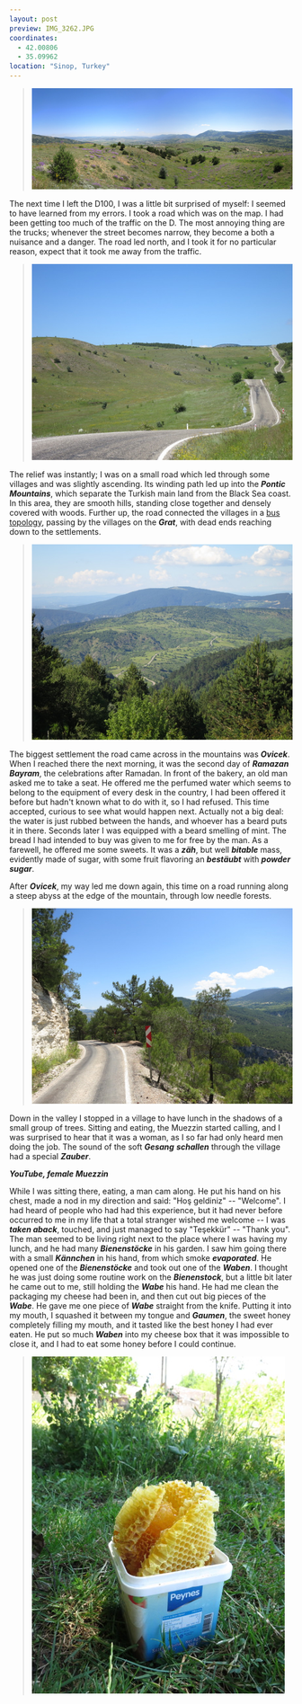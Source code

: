 ```yaml
---
layout: post
preview: IMG_3262.JPG
coordinates:
  - 42.00806
  - 35.09962
location: "Sinop, Turkey"
---
```

> ![Still on the D100](/images/IMG_3224.jpg)

The next time I left the D100, I was a little bit surprised of myself: I seemed to have learned from my errors. I took a road which was on the map. I had been getting too much of the traffic on the D. The most annoying thing are the trucks; whenever the street becomes narrow, they become a both a nuisance and a danger. The road led north, and I took it for no particular reason, expect that it took me away from the traffic.

> ![My path away from traffic](/images/IMG_3229.JPG)

The relief was instantly; I was on a small road which led through some villages and was slightly ascending. Its winding path led up into the ***Pontic Mountains***, which separate the Turkish main land from the Black Sea coast. In this area, they are smooth hills, standing close together and densely covered with woods. Further up, the road connected the villages in a [bus topology](), passing by the villages on the ***Grat***, with dead ends reaching down to the settlements.

> ![The road winding its way along the mountains](/images/IMG_3234.JPG)

The biggest settlement the road came across in the mountains was ***Ovicek***. When I reached there the next morning, it was the second day of ***Ramazan Bayram***, the celebrations after Ramadan. In front of the bakery, an old man asked me to take a seat. He offered me the perfumed water which seems to belong to the equipment of every desk in the country, I had been offered it before but hadn't known what to do with it, so I had refused. This time accepted, curious to see what would happen next. Actually not a big deal: the water is just rubbed between the hands, and whoever has a beard puts it in there. Seconds later I was equipped with a beard smelling of mint. The bread I had intended to buy was given to me for free by the man. As a farewell, he offered me some sweets. It was a ***zäh***, but well ***bitable*** mass, evidently made of sugar, with some fruit flavoring an ***bestäubt*** with ***powder sugar***.

After ***Ovicek***, my way led me down again, this time on a road running along a steep abyss at the edge of the mountain, through low needle forests.

> ![The landscape changed with every pass I took](/images/IMG_3244.JPG)

Down in the valley I stopped in a village to have lunch in the shadows of a small group of trees. Sitting and eating, the Muezzin started calling, and I was surprised to hear that it was a woman, as I so far had only heard men doing the job. The sound of the soft ***Gesang*** ***schallen*** through the village had a special ***Zauber***.

***YouTube, female Muezzin***

While I was sitting there, eating, a man cam along. He put his hand on his chest, made a nod in my direction and said: "Hoş geldiniz" -- "Welcome". I had heard of people who had had this experience, but it had never before occurred to me in my life that a total stranger wished me welcome -- I was ***taken aback***, touched, and just managed to say "Teşekkür" -- "Thank you". The man seemed to be living right next to the place where I was having my lunch, and he had many ***Bienenstöcke*** in his garden. I saw him going there with a small ***Kännchen*** in his hand, from which smoke ***evaporated***. He opened one of the ***Bienenstöcke*** and took out one of the ***Waben***. I thought he was just doing some routine work on the ***Bienenstock***, but a little bit later he came out to me, still holding the ***Wabe*** his hand. He had me clean the packaging my cheese had been in, and then cut out big pieces of the ***Wabe***. He gave me one piece of ***Wabe*** straight from the knife. Putting it into my mouth, I squashed it between my tongue and ***Gaumen***, the sweet honey completely filling my mouth, and it tasted like the best honey I had ever eaten. He put so much ***Waben*** into my cheese box that it was impossible to close it, and I had to eat some honey before I could continue.

> ![The best honey I tasted so far](/images/IMG_3251.JPG)